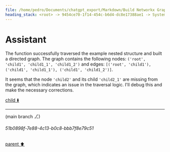 ```yaml
---
file: /home/pedro/Documents/chatgpt_export/Markdown/Build Networkx Graph with Cursor.md
heading_stack: <root> -> 9454ce70-1f14-454c-b6d4-dc8e17388ae1 -> System -> cdc1e4df-6ed9-4474-aa70-316fd1d37354 -> System -> aaa2cfbd-357a-4571-8976-96badef48d18 -> User -> 660d2f56-57b7-4db7-a86f-6e27fd55def8 -> Assistant -> aaa2f53f-301b-417c-b7ee-ff3a213ff44f -> User -> f88bf305-bb2b-49d3-8c39-93884f395670 -> Assistant -> d19608c1-cf76-442e-8eab-86807320e37d -> Tool -> 6cb2143c-6833-483e-81c3-0d5c2c20c84a -> Assistant
---
```

# Assistant

The function successfully traversed the example nested structure and built a directed graph. The graph contains the following nodes: `('root', 'child1', 'child1_1', 'child1_2')` and edges: `[('root', 'child1'), ('child1', 'child1_1'), ('child1', 'child1_2')]`.

It seems that the node `'child2'` and its child `'child2_1'` are missing from the graph, which indicates an issue in the traversal logic. I'll debug this and make the necessary corrections.

[child ⬇️](#51b0898f-7e88-4c13-b0c8-bbb7f8e79c51)

---

(main branch ⎇)
###### 51b0898f-7e88-4c13-b0c8-bbb7f8e79c51
[parent ⬆️](#6cb2143c-6833-483e-81c3-0d5c2c20c84a)

